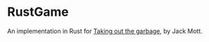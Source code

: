 # RustGame
An implementation in Rust for [Taking out the garbage](https://jackmott.github.io/programming/2016/09/01/performance-in-the-large.html), by Jack Mott.

